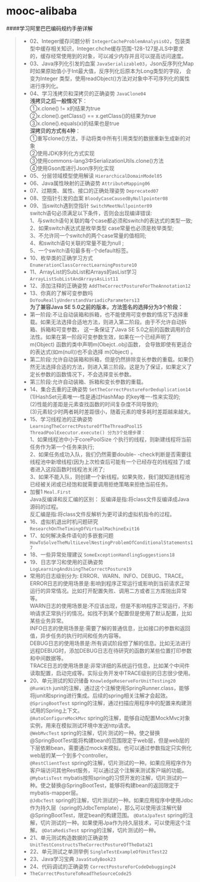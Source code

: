 # mooc-alibaba

####学习阿里巴巴编码规约手册详解

> - 02、Integer缓存问题分析  `IntegerCacheProblemAnalysis02`，包装类型中缓存相关知识，Integer.chche缓存范围-128-127是JLS中要求
的，缓存经常使用到的对象，可以减少内存并且可以提高访问速度。  
> - 03、Java序列化引发的血案  `JavaSerializable03`，Json反序列化Map时如果原始值小于Int最大值，反序列化后原本为Long类型的字段，
会变为Integer 类型，使用readObject()方法对对象中不可序列化的属性进行序列化。  
> - 04、学习浅拷贝和深拷贝的正确姿势 `JavaClone04`    
**浅拷贝之后一般情况下**：  
①x.clone() != x的结果为true  
②x.clone().getClass() == x.getClass()的结果为true  
③x.clone().equals(x)的结果也是true  
**深拷贝的方式有4种**：  
①重写clone()方法，手动将类中所有引用类型的数据重新生成新的对象  
②使用JDK序列化方式实现  
③使用commons-lang3中SerializationUtils.clone()方法  
④使用Gson库进行Json序列化实现  
> - 05、分层领域模型使用解读 `HierarchicalDomainModel05`  
> - 06、Java属性映射的正确姿势 `AttributeMapping06`  
> - 07、过期类、属性、接口的正确处理姿势 `Deprecated07`    
> - 08、空指针引发的血案 `BloodyCaseCausedByNullpointer08`    
> - 09、当switch遇到空指针 `SwitchMeetNullpointer09`  
switch语句必须满足以下条件，否则会出现编译错误:  
1、与switch语句关联的每个case都必须和switch的表达式的类型一致;  
2、如果switch表达式是枚举类型 case常量也必须是枚举类型;   
3、不允许同一个switch的两个case常量的值相同;  
4、和switch语句关联的常量不能为null ;  
5、一个switch语句最多有-个default标签。  
> - 10、枚举类的正确学习方式 `EnumerationClassCorrectLearningPosture10`  
> - 11、ArrayList的SubList和Arrays的asList学习 `ArrayListSubListAndArraysAsList11`  
> - 12、添加注释的正确姿势 `AddTheCorrectPostureForTheAnnotation12`  
> - 13、你真的了解可变参数吗 `DoYouReallyUnderstandVariadicParameters13`  
> **为了兼容Java SE 5.0之前的版本，方法签名的选择分为3个阶段：**  
> - 第一阶段:不让自动装箱和拆箱，也不能使用可变参数的情况下选择重载。如果无法选择合适地方法，则进入第二阶段。由于不允许自动拆箱、拆箱和可变参数，
这一条保证了Java SE 5.0之前的函数调用的合法性。如果在第一阶段可变参数生效，如果在一个已经声明了m(Object) 函数的类中声明m(Obejct..obj)函数，
会导致即使有更适合的表达式(如m(null))也不会选择 m(Object) 。  
> - 第二阶段:允许自动装箱和拆箱，但是仍然排除变长参数的重载。如果仍然无法选择合适的方法，则进入第三阶段。这是为了保证，如果定义了定长参数的函数情况下，不会选择变长参数。
> - 第三阶段:允许自动装箱、拆箱和变长参数的重载。  
> - 14、集合去重的正确姿势 `SetTheCorrectPostureForDeduplication14`  
> (1)HashSet元素唯一-性是通过HashMap 的key唯一-性来实现的;  
(2)性能的差距是元素查找函数的时间复杂度不同导致的;  
(3)元素较少时两者耗时差距很小，随着元素的增多耗时差距越来越大。   
> - 15、学习线程池的正确姿势 `LearningTheCorrectPostureOfTheThreadPool15`    
`ThreadPoolExecutor.execute() 分为3个处理步骤：`  
1、如果线程池中小于corePoolSize 个执行的线程，则新建线程将当前任务作为第一个任务来执行;  
2、如果任务成功入队，我们仍然需要double- -check判断是否需要往线程池中新增线程(因为上次检查后可能有一个已经存在的线程挂了)或者进入这段函数时线程池关闭了;  
3、如果不能入队，则创建一个新线程。如果失败，我们就知道线程池已经被关闭或已经饱和就需要调用拒绝策略来拒绝当前任务。  
> - 加餐1 `Meal.First`  
Java反编译和反汇编的区别：
反编译是指:将class文件反编译成Java源码的过程。  
反汇编是指:将class文件反解析为更可读的虚拟机指令的过程。  
> - 16、虚拟机退出时机问题研究 `ResearchOnTheTimingOfVirtualMachineExit16`  
> - 17、如何解决条件语句的多嵌套问题 `HowToSolveTheMultiLevelNestingProblemOfConditionalStatements17`  
> - 18、一些异常处理建议 `SomeExceptionHandlingSuggestions18`  
> - 19、日志学习和使用的正确姿势 `LogLearningAndUsingTheCorrectPosture19`  
> - 常用的日志级别分为: ERROR、WARN、INFO、DEBUG、TRACE。  
ERROR日志的使用场景是:影响到程序正常运行或影响到当前请求正常运行的异常情况。比如打开配置失败、调用二方或者三方库抛出异常等。  
WARN日志的使用场景是:不应该出现，但是不影响程序正常运行，不影响请求正常执行的情况。如找不到某个配置但是使用了默认配置，比如某些业务异常。  
INFO日志的使用场景是:需要了解的普通信息，比如接口的参数和返回值，异步任务的执行时间和任务内容等。  
DEBUG日志的使用场景是:所有调试阶段想了解的信息。比如无法进行远程DEBUG时，添加DEBUG日志在待研究的函数的某些位置打印参数和中间数据等。  
TRACE日志的使用场景是:非常详细的系统运行信息，比如某个中间件读取配置，启动完成等。实际业务开发中TRACE级别的日志很少使用。  
> - 20、单元测试的知识储备 `KnowledgeReserveForUnitTesting20`  
`@RunWith` junit的注解，通过这个注解使用SpringRunner.class，能够将junit和spring进行集成。后续的spring相关注解才会起效。  
`@SpringBootTest` spring的注解，通过扫描应用程序中的配置来构建测试用的Spring上下文。  
`@AutoConfigureMockMvc`	spring的注解，能够自动配置MockMvc对象实例，用来在模拟测试环境中发送http请求。  
`@WebMvcTest` spring的注解，切片测试的一种。使之替换@SpringBootTest能将构建bean的范围限定于web层，但是web层的下层依赖bean，需要通过mock来模拟。也可以通过参数指定只实例化web层的某一个到多个controller。  
`@RestClientTest` spring的注解，切片测试的一种。如果应用程序作为客户端访问其他Rest服务，可以通过这个注解来测试客户端的功能。  
`@MybatisTest`	mybatis按照spring的习惯开发的注解，切片测试的一种。使之替换@SpringBootTest，能够将构建bean的返回限定于mybatis-mapper层。  
`@JdbcTest`	spring的注解，切片测试的一种。如果应用程序中使用Jdbc作为持久层（spring的JdbcTemplate），那么可以使用该注解代替@SpringBootTest，限定bean的构建范围。
`@DataJpaTest` spring的注解，切片测试的一种。如果使用Jpa作为持久层技术，可以使用这个注解。
`@DataRedisTest` spring的注解，切片测试的一种。  
> - 21、单元测试构造数据的正确姿势 `UnitTestConstructsTheCorrectPostureOfTheData21`  
> - 22、单元测试之单测举例 `SingleTestExampleOfUnitTest22`  
> - 23、Java学习宝典 `JavaStudyBook23`  
> - 24、代码调试的正确姿势 `CorrectPostureForCodeDebugging24`  
> -   `TheCorrectPostureToReadTheSourceCode25`  